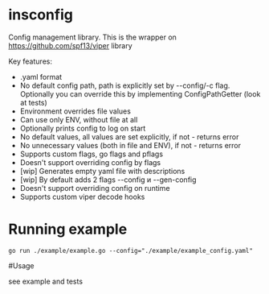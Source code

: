 # insconfig
Config management library.
This is the wrapper on https://github.com/spf13/viper library

Key features:
- .yaml format
- No default config path, path is explicitly set by --config/-c flag. Optionally you can override this by implementing ConfigPathGetter (look at tests)
- Environment overrides file values
- Can use only ENV, without file at all
- Optionally prints config to log on start
- No default values, all values are set explicitly, if not - returns error
- No unnecessary values (both in file and ENV), if not - returns error
- Supports custom flags, go flags and pflags
- Doesn't support overriding config by flags
- [wip] Generates empty yaml file with descriptions
- [wip] By default adds 2 flags --config и --gen-config
- Doesn't support overriding config on runtime
- Supports custom viper decode hooks

# Running example 
```
go run ./example/example.go --config="./example/example_config.yaml"
```

#Usage

see example and tests